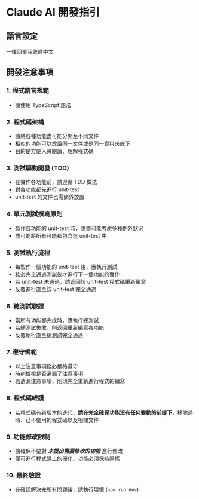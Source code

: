 # Claude AI 開發指引

## 語言設定

一律回覆我繁體中文

## 開發注意事項

### 1. 程式語言規範

- 請使用 TypeScript 語法

### 2. 程式碼架構

- 請將各種功能盡可能分開至不同文件
- 相似的功能可以放置同一文件或是同一資料夾底下
- 目的是方便人員閱讀、理解程式碼

### 3. 測試驅動開發 (TDD)

- 在實作各功能前，請遵循 TDD 做法
- 對各功能都先進行 unit-test
- unit-test 的文件也需額外放置

### 4. 單元測試撰寫原則

- 製作各功能的 unit-test 時，應盡可能考慮多種例外狀況
- 盡可能將所有可能都包含進 unit-test 中

### 5. 測試執行流程

- 每製作一個功能的 unit-test 後，應執行測試
- 務必完全通過測試後才進行下一個功能的實作
- 若 unit-test 未通過，請返回該 unit-test 程式碼重新編寫
- 反覆進行直至該 unit-test 完全通過

### 6. 總測試驗證

- 當所有功能都完成時，應執行總測試
- 若總測試失敗，則返回重新編寫各功能
- 反覆執行直至總測試完全通過

### 7. 遵守規範

- 以上注意事項務必嚴格遵守
- 時刻檢視是否遺漏了注意事項
- 若遺漏注意事項，則須完全重新進行程式的編寫

### 8. 程式碼維護

- 若程式碼有新版本的迭代，**請在完全確保功能沒有任何變動的前提下**，移除過時、已不使用的程式碼以及相關文件

### 9. 功能修改限制

- 請確保不要對 **_未提出需要修改的功能_** 進行修改
- 僅可進行程式碼上的優化，功能必須保持原樣

### 10. 最終驗證

- 在確認解決完所有問題後，請執行環境 (`npm run dev`)
